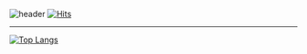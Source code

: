 ![header](https://capsule-render.vercel.app/api?type=waving&color=timeGradient&height=70&section=header&fontSize=30&fontAlignY=30)
[![Hits](https://hits.seeyoufarm.com/api/count/incr/badge.svg?url=https%3A%2F%2Fgithub.com%2Fzzerii%2Fhit-counter&count_bg=%2347A3FF&title_bg=%23D49CFF&icon=&icon_color=%23E7E7E7&title=hits&edge_flat=false)](https://github.com/sig2nya)</br>

* * *
﻿[![Top Langs](https://github-readme-stats.vercel.app/api/top-langs/?username=sig2nya&langs_count=5&layout=compact&theme=dark)](https://github.com/sig2nya/sig2nya)﻿
